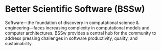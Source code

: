 # Better Scientific Software (BSSw)

Software—the foundation of discovery in computational science & engineering—faces increasing complexity in computational models and computer architectures. BSSw provides a central hub for the community to address pressing challenges in software productivity, quality, and sustainability.

<!---
Prior version:
Scientific software has emerged as an essential discipline in its own right.   Because computational models, computer architectures, and scientific software projects have become extremely complex, the Computational Science & Engineering (CSE) community now has a unique opportunity—and an implicit mandate—to address pressing challenges in scientific software productivity, quality, and sustainability. 
--->

<!---
[Site Overview](SiteOverview.md)

[Communities Overview](CommunitiesOverview.md)

[Intro to CSE](IntroToCse.md)

[Intro to HPC](IntroToHpc.md)

Content on the Better Scientific Software Site is organized in six broad categories:
- Better Planning
- Better Reliability
- Better Performance
- Better Collaboration
- Better Individual Productivity
- Crosscutting Resources
--->
